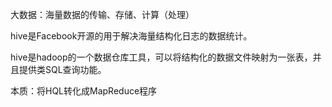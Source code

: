 大数据：海量数据的传输、存储、计算（处理）



hive是Facebook开源的用于解决海量结构化日志的数据统计。

hive是hadoop的一个数据仓库工具，可以将结构化的数据文件映射为一张表，并且提供类SQL查询功能。

本质：将HQL转化成MapReduce程序
